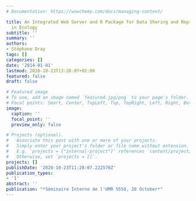 ```yaml
---
# Documentation: https://wowchemy.com/docs/managing-content/

title: An Integrated Web Server and R Package for Data Sharing and Reproducible Research
  in Ecology
subtitle: ''
summary: ''
authors:
- Stéphane Dray
tags: []
categories: []
date: '2014-01-01'
lastmod: 2020-10-23T13:28:07+02:00
featured: false
draft: false

# Featured image
# To use, add an image named `featured.jpg/png` to your page's folder.
# Focal points: Smart, Center, TopLeft, Top, TopRight, Left, Right, BottomLeft, Bottom, BottomRight.
image:
  caption: ''
  focal_point: ''
  preview_only: false

# Projects (optional).
#   Associate this post with one or more of your projects.
#   Simply enter your project's folder or file name without extension.
#   E.g. `projects = ["internal-project"]` references `content/project/deep-learning/index.md`.
#   Otherwise, set `projects = []`.
projects: []
publishDate: '2020-10-23T11:28:07.222570Z'
publication_types:
- '1'
abstract: ''
publication: "*Séminaire Interne de l'UMR 5558, 28 October*"
---
```

